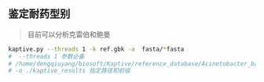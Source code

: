 ## 鉴定耐药型别

> 目前可以分析克雷伯和鲍曼

```bash
kaptive.py --threads 1 -k ref.gbk -a  fasta/*fasta 
#  --threads 1 参数必备
# /home/dengqiuyang/biosoft/Kaptive/reference_database/Acinetobacter_baumannii_k_locus_primary_reference.gbk
# -o ./kaptive_results 指定路径和前缀
```

